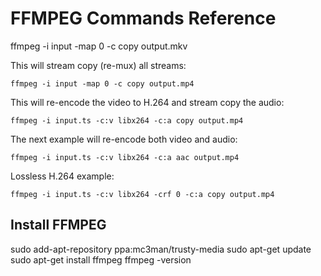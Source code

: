 # FFMPEG Commands Reference

ffmpeg -i input -map 0 -c copy output.mkv


This will stream copy (re-mux) all streams:
```
ffmpeg -i input -map 0 -c copy output.mp4
```


This will re-encode the video to H.264 and stream copy the audio:
```
ffmpeg -i input.ts -c:v libx264 -c:a copy output.mp4
```

The next example will re-encode both video and audio:
```
ffmpeg -i input.ts -c:v libx264 -c:a aac output.mp4
```

Lossless H.264 example:
```
ffmpeg -i input.ts -c:v libx264 -crf 0 -c:a copy output.mp4
```


## Install FFMPEG

sudo add-apt-repository ppa:mc3man/trusty-media
sudo apt-get update
sudo apt-get install ffmpeg
ffmpeg -version




